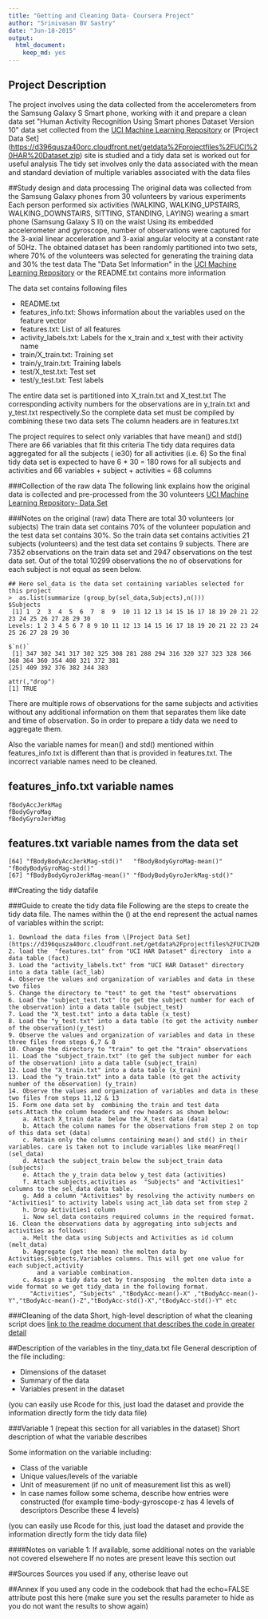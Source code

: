 ```yaml
---
title: "Getting and Cleaning Data- Coursera Project"
author: "Srinivasan BV Sastry"
date: "Jun-18-2015"
output:
  html_document:
    keep_md: yes
---
```

 
## Project Description
The project involves using the data collected from the accelerometers from the Samsung Galaxy S Smart phone, working with it and 
prepare a clean data set "Human Activity Recognition Using Smart phones Dataset Version 10" data set collected from  the 
 [UCI Machine Learning Repository](https://archive.ics.uci.edu/ml/datasets/Human+Activity+Recognition+Using+Smartphones) or 
[Project Data Set] (https://d396qusza40orc.cloudfront.net/getdata%2Fprojectfiles%2FUCI%20HAR%20Dataset.zip) site is studied and a tidy 
data set is worked out for useful analysis The tidy set involves only the data associated with  the mean and standard deviation of 
multiple variables associated  with the data files 
 
##Study design and data processing
The original data  was collected from the Samsung Galaxy phones from 30 volunteers by various experiments 
Each person performed six activities (WALKING, WALKING_UPSTAIRS, WALKING_DOWNSTAIRS, SITTING, STANDING, LAYING) wearing a 
smart phone (Samsung Galaxy S II) on the waist Using its embedded accelerometer and gyroscope, number of observations were captured  for 
the 3-axial linear acceleration and 3-axial angular velocity at a constant rate of 50Hz. The obtained dataset has been randomly partitioned 
into two sets, where 70% of the volunteers was selected for generating the training data and 30% the test data
The "Data Set Information" in the  [UCI Machine Learning Repository](https://archive.ics.uci.edu/ml/datasets/Human+Activity+Recognition+Using+Smartphones) 
 or the README.txt contains more information

The data set contains following files 

* README.txt
* features_info.txt: Shows information about the variables used on the feature vector
* features.txt: List of all features
* activity_labels.txt: Labels for  the x_train and x_test with their activity name
* train/X_train.txt: Training set
* train/y_train.txt: Training labels
* test/X_test.txt: Test set
* test/y_test.txt: Test labels

The entire data set is partitioned into X_train.txt and X_test.txt The corresponding activity numbers for the observations are in y_train.txt 
and y_test.txt respectively.So the complete data set must be compiled by combining these two data sets The column headers are in features.txt  

The project requires to select only variables that have mean() and std()  There are 66 variables that fit this criteria The tidy data requires 
data aggregated for all the subjects ( ie30) for all activities (i.e. 6) So the final tidy data set is expected to have 6 * 30 = 180 rows  for all 
subjects and activities and  66 variables + subject + activities = 68 columns 

###Collection of the raw data
The following link explains how the original data is collected and pre-processed from the  30 volunteers 
[UCI Machine Learning Repository- Data Set](https://archive.ics.uci.edu/ml/machine-learning-databases/00240/UCI%20HAR%20Dataset.names)

###Notes on the original (raw) data 
There are total 30 volunteers (or subjects) The train data set contains 70% of the volunteer population and the test data set contains 30%.
So the train data set  contains activities 21 subjects (volunteers) and the test data set contains 9 subjects.  There are 7352 observations on the train
data set and 2947 observations on the test data set.  Out of the total 10299 observations the no of observations for each subject is not equal
as seen below. 
``` {r}
## Here sel_data is the data set containing variables selected for this project
>  as.list(summarize (group_by(sel_data,Subjects),n()))
$Subjects
 [1] 1  2  3  4  5  6  7  8  9  10 11 12 13 14 15 16 17 18 19 20 21 22 23 24 25 26 27 28 29 30
Levels: 1 2 3 4 5 6 7 8 9 10 11 12 13 14 15 16 17 18 19 20 21 22 23 24 25 26 27 28 29 30

$`n()`
 [1] 347 302 341 317 302 325 308 281 288 294 316 320 327 323 328 366 368 364 360 354 408 321 372 381
[25] 409 392 376 382 344 383

attr(,"drop")
[1] TRUE
```
There are multiple rows of observations for the same subjects and activities without any additional information on them that separates them like date and time of 
observation. So in order to prepare a tidy data we need to aggregate them. 

Also the variable names for mean() and std() mentioned within features_info.txt is different than that is provided in features.txt. The incorrect variable 
names need to be cleaned. 

features_info.txt variable names
---
```
fBodyAccJerkMag
fBodyGyroMag
fBodyGyroJerkMag
```
features.txt variable names from the data set
---
```
[64] "fBodyBodyAccJerkMag-std()"   "fBodyBodyGyroMag-mean()"     "fBodyBodyGyroMag-std()"     
[67] "fBodyBodyGyroJerkMag-mean()" "fBodyBodyGyroJerkMag-std()" 
```
##Creating the tidy datafile
  
###Guide to create the tidy data file
Following are the  steps to create the tidy data file. The names within the () at  the end represent the actual names of variables within the script:
	
	1. Download the data files from \[Project Data Set] (https://d396qusza40orc.cloudfront.net/getdata%2Fprojectfiles%2FUCI%20HAR%20Dataset.zip)\
	2. load the  "features.txt" from "UCI HAR Dataset" directory  into a data table (fact)
	3. Load the "activity_labels.txt" from "UCI HAR Dataset" directory  into a data table (act_lab)
	4. Observe the values and organization of variables and data in these two files 
	5. Change the directory to "test" to get the "test" observations
	6. Load the "subject_test.txt" (to get the subject number for each of the observation) into a data table (subject_test) 
	7. Load the "X_test.txt" into a data table (x_test)
	8. Load the "y_test.txt" into a data table (to get the activity number of the observation)(y_test)
	9. Observe the values and organization of variables and data in these three files from steps 6,7 & 8
	10. Change the directory to "train" to get the "train" observations
	11. Load the "subject_train.txt" (to get the subject number for each of the observation) into a data table (subject_train)
	12. Load the "X_train.txt" into a data table (x_train)
	13. Load the "y_train.txt" into a data table (to get the activity number of the observation) (y_train)
	14. Observe the values and organization of variables and data in these two files from steps 11,12 & 13
	15. Form one data set by  combining the train and test data sets.Attach the column headers and row headers as shown below:
		a. Attach X_train data  below the X_test data (data)
		b. Attach the column names for the observations from step 2 on top of this data set (data)
		c. Retain only the columns containing mean() and std() in their variables. care is taken not to include variables like meanFreq() (sel_data)
		d. Attach the subject_train below the subject_train data (subjects)
		e. Attach the y_train data below y_test data (activities)
		f. Attach subjects,activities as  "Subjects" and "Activities1" columns to the sel_data data table.
		g. Add a column "Activities" by resolving the activity numbers on "Activities1" to activity labels using act_lab data set from step 2
		h. Drop Activities1 column 
		i. Now sel_data contains required columns in the required format.
	16. Clean the observations data by aggregating into subjects and activities as follows:
		a. Melt the data using Subjects and Activities as id column (melt_data)
		b. Aggregate (get the mean) the molten data by Activities,Subjects,Variables columns. This will get one value for each subject,activity 
			and a variable combination.
		c. Assign a tidy data set by transposing  the molten data into a wide format so we get tidy_data in the following format.
		  "Activities", "Subjects" ,"tBodyAcc-mean()-X" ,"tBodyAcc-mean()-Y","tBodyAcc-mean()-Z","tBodyAcc-std()-X","tBodyAcc-std()-Y" etc

###Cleaning of the data
Short, high-level description of what the cleaning script does [link to the readme document that describes the code in greater detail]()
 
##Description of the variables in the tiny_data.txt file
General description of the file including:
 - Dimensions of the dataset
 - Summary of the data
 - Variables present in the dataset
 
(you can easily use Rcode for this, just load the dataset and provide the information directly form the tidy data file)
 
###Variable 1 (repeat this section for all variables in the dataset)
Short description of what the variable describes
 
Some information on the variable including:
 - Class of the variable
 - Unique values/levels of the variable
 - Unit of measurement (if no unit of measurement list this as well)
 - In case names follow some schema, describe how entries were constructed (for example time-body-gyroscope-z has 4 levels of descriptors Describe these 4 levels) 
 
(you can easily use Rcode for this, just load the dataset and provide the information directly form the tidy data file)
 
####Notes on variable 1:
If available, some additional notes on the variable not covered elsewehere If no notes are present leave this section out
 
##Sources
Sources you used if any, otherise leave out
 
##Annex
If you used any code in the codebook that had the echo=FALSE attribute post this here (make sure you set the results parameter to hide as you do not want the results to show again)
